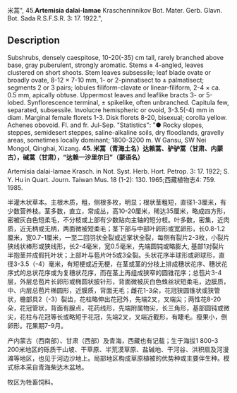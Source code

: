 米蒿",
45.**Artemisia dalai-lamae** Krascheninnikov Bot. Mater. Gerb. Glavn. Bot. Sada R.S.F.S.R. 3: 17. 1922.",

## Description
Subshrubs, densely caespitose, 10-20(-35) cm tall, rarely branched above base, gray puberulent, strongly aromatic. Stems ± 4-angled, leaves clustered on short shoots. Stem leaves subsessile; leaf blade ovate or broadly ovate, 8-12 × 7-10 mm, 1- or 2-pinnatisect to ± palmatisect; segments 2 or 3 pairs; lobules filiform-clavate or linear-filiform, 2-4 × ca. 0.5 mm, apically obtuse. Uppermost leaves and leaflike bracts 3- or 5-lobed. Synflorescence terminal, ± spikelike, often unbranched. Capitula few, separated, subsessile. Involucre hemispheric or ovoid, 3-3.5(-4) mm in diam. Marginal female florets 1-3. Disk florets 8-20, bisexual; corolla yellow. Achenes obovoid. Fl. and fr. Jul-Sep.
  "Statistics": "● Rocky slopes, steppes, semidesert steppes, saline-alkaline soils, dry floodlands, gravelly areas, sometimes locally dominant; 1800-3200 m. W Gansu, SW Nei Mongol, Qinghai, Xizang.
**45. 米蒿（青海土名）达赖蒿、驴驴蒿（甘肃、内蒙古），碱蒿（甘肃），“达赖一沙里尔日”（蒙语名）**

Artemisia dalai-lamae Krasch. in Not. Syst. Herb. Hort. Petrop. 3: 17. 1922; S. Y. Hu in Quart. Journ. Taiwan Mus. 18 (1-2): 130. 1965;西藏植物志4: 759. 1985.

半灌木状草本。主根木质，粗，侧根多枚，明显；根状茎粗短，直径1-3厘米，有少数营养枝。茎多数，直立，常成丛，高10-20厘米，稀达35厘米，略成四方形，密被灰白色短柔毛，不分枝或上部有少数贴向主轴的短分枝。叶多数，密集，近肉质，近无柄或无柄，两面微被短柔毛；茎下部与中部叶卵形或宽卵形，长0.8-1.2厘米，宽0.7-1厘米，一至二回羽状全裂或近掌状全裂，每侧有裂片2-3枚，小裂片狭线状棒形或狭线形，长2-4毫米，宽0.5毫米，先端圆钝或略膨大, 基部1对裂片半抱茎并成假托叶状；上部叶与苞片叶5或3全裂。头状花序半球形或卵球形，直径3-3.5（-4）毫米，有短梗或近无梗，在茎或茎的分枝上排成穗状花序、穗状花序式的总状花序或为复穗状花序，而在茎上再组成狭窄的圆锥花序；总苞片3-4层，外层总苞片长卵形或椭圆状披针形，背面微被灰白色蛛丝状短柔毛，边膜质，中、内层总苞片椭圆形，近膜质，背面无毛；雌花1-3朵，花冠狭圆锥状或狭管状，檐部具2（-3）裂齿，花柱略伸出花冠外，先端2叉，叉端尖；两性花8-20朵，花冠管状，背面有腺点，花药线形，先端附属物尖，长三角形，基部圆钝或微尖，花柱与花冠等长或略短于花冠，先端2叉，叉端近截形，有睫毛。瘦果小，倒卵形。花果期7-9月。

产内蒙古（西南部）、甘肃（西部）及青海，西藏也有记载；生于海拔1 800-3 200米地区的砾质干山坡、干草原、半荒漠草原、盐碱地、干河谷、洪积扇及河漫滩等地区，也见于河边沙地上。局部地区构成草原植被的优势种或主要伴生种。模式标本采自青海柴达木盆地。

牧区为牲畜饲料。

